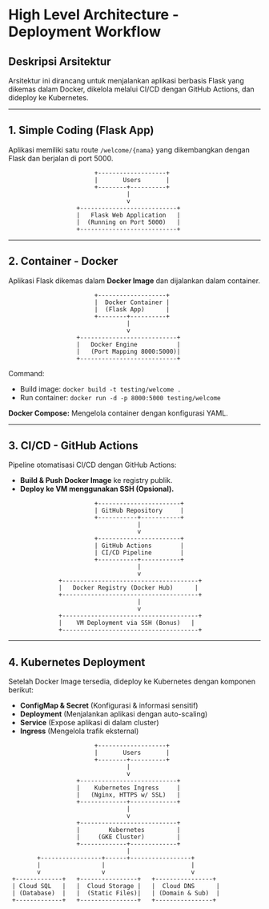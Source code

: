 # **High Level Architecture - Deployment Workflow**

## **Deskripsi Arsitektur**
Arsitektur ini dirancang untuk menjalankan aplikasi berbasis Flask yang dikemas dalam Docker, dikelola melalui CI/CD dengan GitHub Actions, dan dideploy ke Kubernetes.

---

## **1. Simple Coding (Flask App)**
Aplikasi memiliki satu route `/welcome/{nama}` yang dikembangkan dengan Flask dan berjalan di port 5000.

```
                        +-------------------+
                        |       Users       |
                        +--------+----------+
                                 |
                                 v
                   +---------------------------+
                   |   Flask Web Application   |
                   |  (Running on Port 5000)   |
                   +---------------------------+
```

---

## **2. Container - Docker**
Aplikasi Flask dikemas dalam **Docker Image** dan dijalankan dalam container.

```
                        +-------------------+
                        |  Docker Container |
                        |  (Flask App)      |
                        +--------+----------+
                                 |
                                 v
                   +---------------------------+
                   |   Docker Engine           |
                   |   (Port Mapping 8000:5000)|
                   +---------------------------+
```

Command:
- Build image: `docker build -t testing/welcome .`
- Run container: `docker run -d -p 8000:5000 testing/welcome`

**Docker Compose:** Mengelola container dengan konfigurasi YAML.

---

## **3. CI/CD - GitHub Actions**
Pipeline otomatisasi CI/CD dengan GitHub Actions:
- **Build & Push Docker Image** ke registry publik.
- **Deploy ke VM menggunakan SSH (Opsional).**

```
                        +-----------------------+
                        | GitHub Repository     |
                        +-----------+-----------+
                                    |
                                    v
                        +-----------------------+
                        | GitHub Actions        |
                        | CI/CD Pipeline        |
                        +-----------+-----------+
                                    |
                                    v
              +--------------------------------------+
              |   Docker Registry (Docker Hub)      |
              +--------------------------------------+
                                    |
                                    v
              +--------------------------------------+
              |    VM Deployment via SSH (Bonus)   |
              +--------------------------------------+
```

---

## **4. Kubernetes Deployment**
Setelah Docker Image tersedia, dideploy ke Kubernetes dengan komponen berikut:
- **ConfigMap & Secret** (Konfigurasi & informasi sensitif)
- **Deployment** (Menjalankan aplikasi dengan auto-scaling)
- **Service** (Expose aplikasi di dalam cluster)
- **Ingress** (Mengelola trafik eksternal)

```
                        +-------------------+
                        |       Users       |
                        +--------+----------+
                                 |
                                 v
                   +---------------------------+
                   |    Kubernetes Ingress     |
                   |   (Nginx, HTTPS w/ SSL)   |
                   +-------------+-------------+
                                 |
                                 v
                   +---------------------------+
                   |        Kubernetes         |
                   |     (GKE Cluster)         |
                   +-------------+-------------+
                                 |
        +-----------------+------+-----------------+
        |                 |                        |
        v                 v                        v
 +-------------+   +----------------+   +----------------+
 | Cloud SQL   |   |  Cloud Storage |   |  Cloud DNS      |
 | (Database)  |   |  (Static Files)|   | (Domain & Sub)  |
 +-------------+   +----------------+   +----------------+
```



